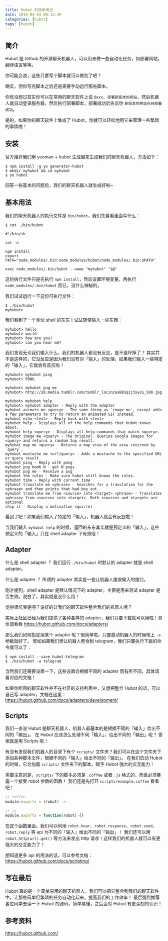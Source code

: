```yaml
---
title: Hubot 的简单用法
date: 2016-04-03 00:12:49
categories: [hubot]
tags: [hubot]
---
```


## 简介

Hubot 是 Github 的开源聊天机器人，可以用来做一些自动化任务，如部署网站，翻译语言等等。

你可能会说，这些只要写个脚本就可以做到了吧？

确实，但你写完脚本之后还是需要手动运行那些脚本。

你有没想过其实你可以在常用的聊天软件上说 `@xxx, 部署新版本的网站`，然后机器人就自动登录服务器，然后执行部署脚本，部署成功后告诉你 `新版本的网站已经部署成功`。

是的，如果你的聊天软件上集成了 Hubot，你就可以轻松地用它来管理一些繁琐的事情啦！

## 安装

官方推荐我们用 yeoman + hubot 生成器来生成我们的聊天机器人，方法如下：

```shell
$ npm install -g yo generator-hubot
$ mkdir myhubot && cd myhubot
$ yo hubot
```

回答一些基本的问题后，我们的聊天机器人就生成好啦~

## 基本用法

我们的聊天机器人的执行文件是 `bin/hubot`，我们先看看里面写什么：

```shell
$ cat ./bin/hubot

#!/bin/sh

set -e

npm install
export PATH="node_modules/.bin:node_modules/hubot/node_modules/.bin:$PATH"

exec node_modules/.bin/hubot --name "myhubot" "$@"
```

这份执行文件只是先执行 `npm install`，然后设置环境变量，再执行 `node_modules/.bin/hubot` 而已，没什么神秘的。

我们试试运行一下这份可执行文件：

```shell
$ ./bin/hubot
myhubot>
```

我们看到了一个类似 shell 的东东！试试随便输入一些东西：

```shell
myhubot> hello
myhubot> world
myhubot> how are you?
myhubot> can you hear me?
```

我们发现无论我们输入什么，我们的机器人都没有反应，是不是坏掉了？
其实并不是这样的，它没反应是因为我们没有对「输入」的处理，如果我们输入一些特定的「输入」，它就会有反应啦！

```shell
myhubot> myhubot ping
myhubot> PONG

myhubot> myhubot pug me
myhubot> http://28.media.tumblr.com/tumblr_locinzasB91qzj3syo1_500.jpg

myhubot> myhubot help
myhubot> myhubot adapter - Reply with the adapter
myhubot animate me <query> - The same thing as `image me`, except adds a few parameters to try to return an animated GIF instead.
myhubot echo <text> - Reply back with <text>
myhubot help - Displays all of the help commands that Hubot knows about.
myhubot help <query> - Displays all help commands that match <query>.
myhubot image me <query> - The Original. Queries Google Images for <query> and returns a random top result.
myhubot map me <query> - Returns a map view of the area returned by `query`.
myhubot mustache me <url|query> - Adds a mustache to the specified URL or query result.
myhubot ping - Reply with pong
myhubot pug bomb N - get N pugs
myhubot pug me - Receive a pug
myhubot the rules - Make sure hubot still knows the rules.
myhubot time - Reply with current time
myhubot translate me <phrase> - Searches for a translation for the <phrase> and then prints that bad boy out.
myhubot translate me from <source> into <target> <phrase> - Translates <phrase> from <source> into <target>. Both <source> and <target> are optional
ship it - Display a motivation squirrel
```

看到了吧！如果我们输入了特定的「输入」，机器人就会有反应啦！

当我们输入 `myhubot help` 的时候，返回的东东其实就是预定义的「输入」，这些预定义的「输入」只在 shell adapter 下有效哦！

## Adapter

什么是 shell adapter ？ 我们运行 `./bin/hubot` 时默认的 adapter 就是 shell adapter。

什么是 adapter ？ 所谓的 adapter 其实是一些让机器人接收输入的接口。 

刚才提到，shell adapter 是默认情况下的 adapter，主要是用来测试 adapter 是否生效。说白了，其实就是没什么用！

觉得很坑爹是吧？说好的让我们的聊天软件整合我们的机器人呢？

实际上社区已经为我们提供了各种各样的 adapter，我们只要下载就可以用啦！具体请看看 https://hubot.github.com/docs/adapters/

那么我们如何指定用某个 adapter 呢？很简单啦，只要启动机器人的时候带上 `-a` 参数就好了。
譬如如果我们想让机器人整合到 telegram，我们只要执行下面的命令就可以了：

```shell
$ npm install --save hubot-telegram
$ ./bin/hubot -a telegram
```

当然我们还需要设置一下，这些设置会根据不同的 adapter 而有所不同，具体请看对应的文档！

如果你所用的聊天软件并不在社区的支持列表中，又想把整合 Hubot 的话，可以自己写 adapter，文档在这里：https://hubot.github.com/docs/adapters/development/


## Scripts

我们一直说 Hubot 是聊天机器人，机器人最基本的是根据不同的「输入」给出不同的「输出」。
在 Hubot 应该怎么处理不同「输入」，给出不同的「输出」呢？
答案就是用 Scripts 啦！

有没有发现我们机器人的目录下有个 `scripts/` 文件夹？我们可以在这个文件夹下添加各种脚本文件，根据不同的「输入」给出不同的「输出」。
在我们启动 Hubot 的时候，它会加载 `scripts/` 文件夹下的脚本，赋予 Hubot 强大的交互能力！

需要注意的是，`scripts/` 下的脚本必须是 `.coffee` 或者 `.js` 格式的，而且必须暴露一个接受 robot 参数的函数！
我们还是先打开 `scripts/example.coffee` 看看吧！

```js
// coffee
module.exports = (robot) ->

// js
module.exports = function(robot) {}
```

在这个函数里面，我们可以利用 `robot.hear`、`robot.response`、`robot.send`、`robot.reply` 等 api 为不同的「输入」给出不同的「输出」！
我们还可以用 `robot.http(url).get()` 等方法来发出 http 请求！这样我们的机器人就可以有更强大的交互能力了！

想知道更多 api 的用法的话，可以参考文档：https://hubot.github.com/docs/scripting/

## 写在最后

Hubot 真的是一个简单易用的聊天机器人，我们可以把它整合到我们的聊天软件中，让那些简单但繁琐的任务自动化起来，提高我们的工作效率！
最后强烈推荐各位同学去读一下 Hubot 的源码，简单易懂，之后会对 Hubot 有更深刻的认识！


## 参考资料
https://hubot.github.com/
